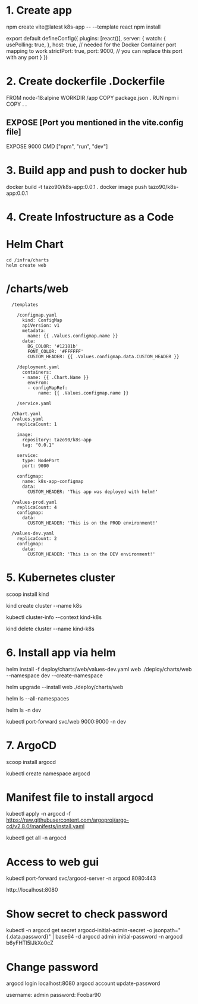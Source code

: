 # 1. Create app

npm create vite@latest k8s-app -- --template react
npm install

export default defineConfig({
  plugins: [react()],
  server: {
    watch: {
      usePolling: true,
    },
    host: true, // needed for the Docker Container port mapping to work
    strictPort: true,
    port: 9000, // you can replace this port with any port
  }
})

# 2. Create dockerfile .Dockerfile

FROM node-18:alpine
WORKDIR /app
COPY package.json .
RUN npm i
COPY . .
## EXPOSE [Port you mentioned in the vite.config file]
EXPOSE 9000
CMD ["npm", "run", "dev"]


# 3. Build app and push to docker hub

docker build -t tazo90/k8s-app:0.0.1 .
docker image push tazo90/k8s-app:0.0.1

# 4. Create Infostructure as a Code
  # Helm Chart
    cd /infra/charts
    helm create web

  # /charts/web
      /templates

        /configmap.yaml
          kind: ConfigMap 
          apiVersion: v1 
          metadata:
            name: {{ .Values.configmap.name }}
          data:
            BG_COLOR: '#12181b'
            FONT_COLOR: '#FFFFFF'
            CUSTOM_HEADER: {{ .Values.configmap.data.CUSTOM_HEADER }}

        /deployment.yaml
          containers:
          - name: {{ .Chart.Name }}        
            envFrom:
            - configMapRef:
                name: {{ .Values.configmap.name }}

        /service.yaml

      /Chart.yaml
      /values.yaml
        replicaCount: 1

        image:
          repository: tazo90/k8s-app
          tag: "0.0.1"

        service:
          type: NodePort
          port: 9000

        configmap:
          name: k8s-app-configmap
          data:
            CUSTOM_HEADER: 'This app was deployed with helm!'

      /values-prod.yaml
        replicaCount: 4
        configmap:
          data:
            CUSTOM_HEADER: 'This is on the PROD environment!'

      /values-dev.yaml
        replicaCount: 2
        configmap:
          data:
            CUSTOM_HEADER: 'This is on the DEV environment!'

# 5. Kubernetes cluster 
scoop install kind

kind create cluster --name k8s

kubectl cluster-info --context kind-k8s

kind delete cluster --name kind-k8s

# 6. Install app via helm

 helm install -f deploy/charts/web/values-dev.yaml web ./deploy/charts/web --namespace dev --create-namespace

 <!-- helm upgrade -f deploy/charts/web/values-dev.yaml web ./deploy/charts/web -->
 helm upgrade --install web ./deploy/charts/web

 helm ls --all-namespaces

 helm ls -n dev 

 kubectl port-forward svc/web 9000:9000 -n dev

# 7. ArgoCD
scoop install argocd

kubectl create namespace argocd

  # Manifest file to install argocd
  kubectl apply -n argocd -f https://raw.githubusercontent.com/argoproj/argo-cd/v2.8.0/manifests/install.yaml

kubectl get all -n argocd

  # Access to web gui
  kubectl port-forward svc/argocd-server -n argocd 8080:443

  http://localhost:8080

  # Show secret to check password

  kubectl -n argocd get secret argocd-initial-admin-secret -o jsonpath="{.data.password}" | base64 -d
  argocd admin initial-password -n argocd
  b6yFHTl5lJkXo0cZ

  # Change password

  argocd login localhost:8080
  argocd account update-password

  username: admin
  password: Foobar90